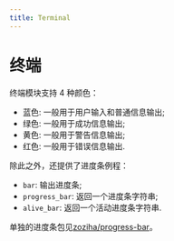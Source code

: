 ```yaml
---
title: Terminal
---
```


# 终端

终端模块支持 4 种颜色：

* 蓝色: 一般用于用户输入和普通信息输出;
* 绿色: 一般用于成功信息输出;
* 黄色: 一般用于警告信息输出;
* 红色: 一般用于错误信息输出.

除此之外，还提供了进度条例程：

* `bar`: 输出进度条;
* `progress_bar`: 返回一个进度条字符串;
* `alive_bar`: 返回一个活动进度条字符串.

单独的进度条包见[zoziha/progress-bar](https://github.com/zoziha/progress-bar)。
